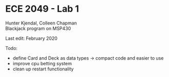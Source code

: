 # ECE 2049 - Lab 1
Hunter Kjendal, Colleen Chapman\
Blackjack program on MSP430

Last edit: February 2020

Todo:
* define Card and Deck as data types -> compact code and easier to use
* improve cpu betting system
* clean up restart functionality
